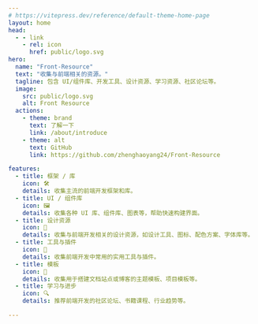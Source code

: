 ```yaml
---
# https://vitepress.dev/reference/default-theme-home-page
layout: home
head:
  - - link
    - rel: icon
      href: public/logo.svg
hero:
  name: "Front-Resource"
  text: "收集与前端相关的资源。"
  tagline: 包含 UI/组件库、开发工具、设计资源、学习资源、社区论坛等。
  image:
    src: public/logo.svg
    alt: Front Resource
  actions:
    - theme: brand
      text: 了解一下
      link: /about/introduce
    - theme: alt
      text: GitHub
      link: https://github.com/zhenghaoyang24/Front-Resource

features:
  - title: 框架 / 库
    icon: 🛠️
    details: 收集主流的前端开发框架和库。
  - title: UI / 组件库
    icon: 🖼️
    details: 收集各种 UI 库、组件库、图表等，帮助快速构建界面。
  - title: 设计资源
    icon: 🎨
    details: 收集与前端开发相关的设计资源，如设计工具、图标、配色方案、字体库等。
  - title: 工具与插件
    icon: 🔨
    details: 收集前端开发中常用的实用工具与插件。
  - title: 模板
    icon: 📰
    details: 收集用于搭建文档站点或博客的主题模板、项目模板等。
  - title: 学习与进步
    icon: 🔍
    details: 推荐前端开发的社区论坛、书籍课程、行业趋势等。

---
```


